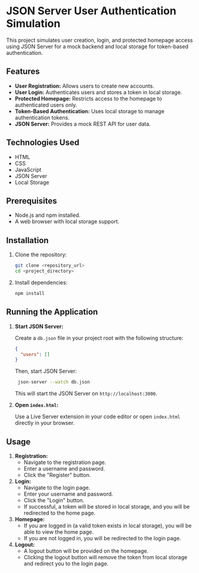 # JSON Server User Authentication Simulation

This project simulates user creation, login, and protected homepage access using JSON Server for a mock backend and local storage for token-based authentication.

## Features

- **User Registration:** Allows users to create new accounts.
- **User Login:** Authenticates users and stores a token in local storage.
- **Protected Homepage:** Restricts access to the homepage to authenticated users only.
- **Token-Based Authentication:** Uses local storage to manage authentication tokens.
- **JSON Server:** Provides a mock REST API for user data.

## Technologies Used

- HTML
- CSS
- JavaScript
- JSON Server
- Local Storage

## Prerequisites

- Node.js and npm installed.
- A web browser with local storage support.

## Installation

1.  Clone the repository:

    ```bash
    git clone <repository_url>
    cd <project_directory>
    ```

2.  Install dependencies:

    ```bash
    npm install
    ```

## Running the Application

1.  **Start JSON Server:**

    Create a `db.json` file in your project root with the following structure:

    ```json
    {
      "users": []
    }
    ```

    Then, start JSON Server:

    ```bash
     json-server --watch db.json
    ```

    This will start the JSON Server on `http://localhost:3000`.

2.  **Open `index.html`:**

    Use a Live Server extension in your code editor or open `index.html` directly in your browser.

## Usage

1.  **Registration:**
    - Navigate to the registration page.
    - Enter a username and password.
    - Click the "Register" button.
2.  **Login:**
    - Navigate to the login page.
    - Enter your username and password.
    - Click the "Login" button.
    - If successful, a token will be stored in local storage, and you will be redirected to the home page.
3.  **Homepage:**
    - If you are logged in (a valid token exists in local storage), you will be able to view the home page.
    - If you are not logged in, you will be redirected to the login page.
4.  **Logout:**
    - A logout button will be provided on the homepage.
    - Clicking the logout button will remove the token from local storage and redirect you to the login page.
